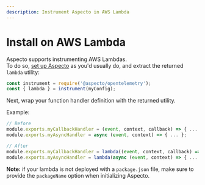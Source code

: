 ```yaml
---
description: Instrument Aspecto in AWS Lambda
---
```


# Install on AWS Lambda

Aspecto supports instrumenting AWS Lambdas.  
To do so, [set up Aspecto](./#usage) as you'd usually do, and extract the returned `lambda` utility:

```javascript
const instrument = require('@aspecto/opentelemetry');
const { lambda } = instrument(myConfig);
```

Next, wrap your function handler definition with the returned utility.

Example:

```javascript
// Before
module.exports.myCallbackHandler = (event, context, callback) => { ... };
module.exports.myAsyncHandler = async (event, context) => { ... };

// After
module.exports.myCallbackHandler = lambda((event, context, callback) => { ... });
module.exports.myAsyncHandler = lambda(async (event, context) => { ... });
```

**Note:** if your lambda is not deployed with a `package.json` file, make sure to provide the `packageName` option when initializing Aspecto.  


